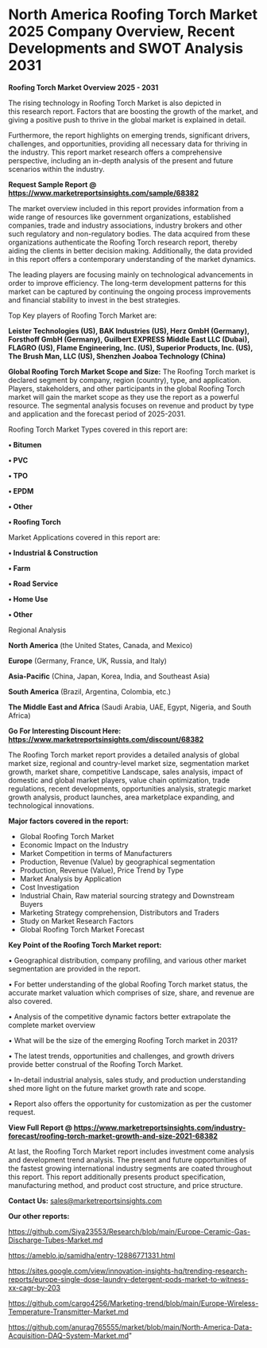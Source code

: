  # North America Roofing Torch Market 2025 Company Overview, Recent Developments and SWOT Analysis 2031

<Strong> Roofing Torch Market Overview 2025 - 2031</strong>

The rising technology in Roofing Torch Market is also depicted in this research report. Factors that are boosting the growth of the market, and giving a positive push to thrive in the global market is explained in detail.

Furthermore, the report highlights on emerging trends, significant drivers, challenges, and opportunities, providing all necessary data for thriving in the industry. This report market research offers a comprehensive perspective, including an in-depth analysis of the present and future scenarios within the industry.

<strong>Request Sample Report @ <a href=https://www.marketreportsinsights.com/sample/68382>https://www.marketreportsinsights.com/sample/68382</a></strong>

The market overview included in this report provides information from a wide range of resources like government organizations, established companies, trade and industry associations, industry brokers and other such regulatory and non-regulatory bodies. The data acquired from these organizations authenticate the Roofing Torch research report, thereby aiding the clients in better decision making. Additionally, the data provided in this report offers a contemporary understanding of the market dynamics.

The leading players are focusing mainly on technological advancements in order to improve efficiency. The long-term development patterns for this market can be captured by continuing the ongoing process improvements and financial stability to invest in the best strategies.

Top Key players of Roofing Torch Market are:

<strong>Leister Technologies (US), BAK Industries (US), Herz GmbH (Germany), Forsthoff GmbH (Germany), Guilbert EXPRESS Middle East LLC (Dubai), FLAGRO (US), Flame Engineering, Inc. (US), Superior Products, Inc. (US), The Brush Man, LLC (US), Shenzhen Joaboa Technology (China)</strong>

<strong><b>Global Roofing Torch Market Scope and Size:</b></strong>
The Roofing Torch market is declared segment by company, region (country), type, and application. Players, stakeholders, and other participants in the global Roofing Torch market will gain the market scope as they use the report as a powerful resource. The segmental analysis focuses on revenue and product by type and application and the forecast period of 2025-2031.

Roofing Torch Market Types covered in this report are:

<strong>• Bitumen

• PVC

• TPO

• EPDM

• Other

• Roofing Torch</strong>

Market Applications covered in this report are:

<strong>• Industrial & Construction

• Farm

• Road Service

• Home Use

• Other</strong> 

Regional Analysis

<strong>North America</strong> (the United States, Canada, and Mexico)

<strong>Europe</strong> (Germany, France, UK, Russia, and Italy)

<strong>Asia-Pacific</strong> (China, Japan, Korea, India, and Southeast Asia)

<strong>South America</strong> (Brazil, Argentina, Colombia, etc.)

<strong>The Middle East and Africa</strong> (Saudi Arabia, UAE, Egypt, Nigeria, and South Africa)

<strong>Go For Interesting Discount Here: <a href=https://www.marketreportsinsights.com/discount/68382>https://www.marketreportsinsights.com/discount/68382</a></strong>

The Roofing Torch market report provides a detailed analysis of global market size, regional and country-level market size, segmentation market growth, market share, competitive Landscape, sales analysis, impact of domestic and global market players, value chain optimization, trade regulations, recent developments, opportunities analysis, strategic market growth analysis, product launches, area marketplace expanding, and technological innovations.

<strong><b>Major factors covered in the report:</b></strong>
<ul>
  <li>Global Roofing Torch Market </li>
  <li>Economic Impact on the Industry</li>
  <li>Market Competition in terms of Manufacturers</li>
  <li>Production, Revenue (Value) by geographical segmentation</li>
  <li>Production, Revenue (Value), Price Trend by Type</li>
  <li>Market Analysis by Application</li>
  <li>Cost Investigation</li>
  <li>Industrial Chain, Raw material sourcing strategy and Downstream Buyers</li>
  <li>Marketing Strategy comprehension, Distributors and Traders</li>
  <li>Study on Market Research Factors</li>
  <li>Global Roofing Torch Market Forecast</li>
</ul>

<strong><b>Key Point of the Roofing Torch Market report:</b></strong>

• Geographical distribution, company profiling, and various other market segmentation are provided in the report.

• For better understanding of the global Roofing Torch market status, the accurate market valuation which comprises of size, share, and revenue are also covered.

• Analysis of the competitive dynamic factors better extrapolate the complete market overview

• What will be the size of the emerging Roofing Torch market in 2031?

• The latest trends, opportunities and challenges, and growth drivers provide better construal of the Roofing Torch Market.

• In-detail industrial analysis, sales study, and production understanding shed more light on the future market growth rate and scope.

• Report also offers the opportunity for customization as per the customer request.

<strong><b>View Full Report @ <a href=https://www.marketreportsinsights.com/industry-forecast/roofing-torch-market-growth-and-size-2021-68382>https://www.marketreportsinsights.com/industry-forecast/roofing-torch-market-growth-and-size-2021-68382</a></b></strong>


At last, the Roofing Torch Market report includes investment come analysis and development trend analysis. The present and future opportunities of the fastest growing international industry segments are coated throughout this report. This report additionally presents product specification, manufacturing method, and product cost structure, and price structure.

<strong>Contact Us:</strong>
sales@marketreportsinsights.com

<strong>Our other reports:</strong>

<a href=https://github.com/Siya23553/Research/blob/main/Europe-Ceramic-Gas-Discharge-Tubes-Market.md>https://github.com/Siya23553/Research/blob/main/Europe-Ceramic-Gas-Discharge-Tubes-Market.md</a>

<a href=https://ameblo.jp/samidha/entry-12886771331.html>https://ameblo.jp/samidha/entry-12886771331.html</a>

<a href=https://sites.google.com/view/innovation-insights-hq/trending-research-reports/europe-single-dose-laundry-detergent-pods-market-to-witness-xx-cagr-by-203>https://sites.google.com/view/innovation-insights-hq/trending-research-reports/europe-single-dose-laundry-detergent-pods-market-to-witness-xx-cagr-by-203</a>

<a href=https://github.com/cargo4256/Marketing-trend/blob/main/Europe-Wireless-Temperature-Transmitter-Market.md>https://github.com/cargo4256/Marketing-trend/blob/main/Europe-Wireless-Temperature-Transmitter-Market.md</a>

<a href=https://github.com/anurag765555/market/blob/main/North-America-Data-Acquisition-DAQ-System-Market.md>https://github.com/anurag765555/market/blob/main/North-America-Data-Acquisition-DAQ-System-Market.md</a>"

